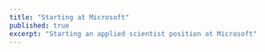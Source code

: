 ```yaml
---
title: "Starting at Microsoft"
published: true
excerpt: "Starting an applied scientist position at Microsoft"
---
```


